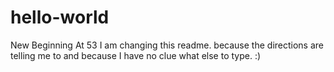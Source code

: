 # hello-world
New Beginning At 53
I am changing this readme. because the directions are telling me to and because I have no clue what else to type. :)
